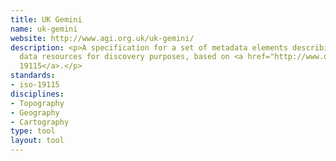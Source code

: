 ```yaml
---
title: UK Gemini
name: uk-gemini
website: http://www.agi.org.uk/uk-gemini/
description: <p>A specification for a set of metadata elements describing geospatial
  data resources for discovery purposes, based on <a href="http://www.dcc.ac.uk/resources/metadata-standards/iso-19115">ISO
  19115</a>.</p>
standards:
- iso-19115
disciplines:
- Topography
- Geography
- Cartography
type: tool
layout: tool
---
```


